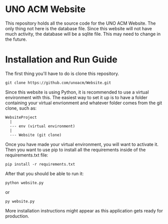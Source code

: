 # UNO ACM Website

This repository holds all the source code for the UNO ACM Website. The only thing not here is the database file. Since this website will not have much activity, the database will be a sqlite file. This may need to change in the future.

# Installation and Run Guide

The first thing you'll have to do is clone this repository.

```
git clone https://github.com/unoacm/Website.git
```

Since this website is using Python, it is recommended to use a virtual environment with this. The easiest way to set it up is to have a folder containing your virtual envrionment and whatever folder comes from the git clone, such as:

```
WebsiteProject
  |
  --- env (virtual environment)
  |
  --- Website (git clone)
```

Once you have made your virtual environment, you will want to activate it. Then you want to use pip to install all the requirements inside of the requirements.txt file:

```
pip install -r requirements.txt
```

After that you should be able to run it:

```
python website.py
```
or
```
py website.py
```

More installation instructions might appear as this application gets ready for production.